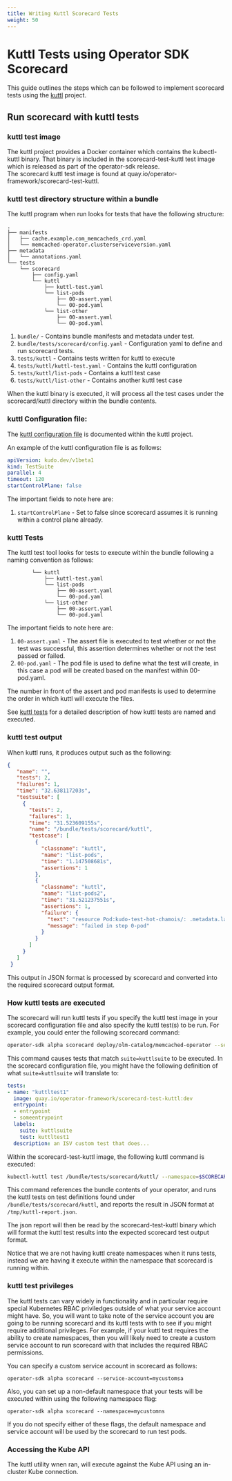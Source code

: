 ```yaml
---
title: Writing Kuttl Scorecard Tests
weight: 50
---
```


# Kuttl Tests using Operator SDK Scorecard

This guide outlines the steps which can be followed to implement scorecard
tests using the [kuttl][kuttl] project.

## Run scorecard with kuttl tests

### kuttl test image

The kuttl project provides a Docker container which contains the 
kubectl-kuttl binary.  That binary is included in the scorecard-test-kuttl 
test image which is released as part of the operator-sdk release.  
The scorecard kuttl test image is found at quay.io/operator-framework/scorecard-test-kuttl.

### kuttl test directory structure within a bundle

The kuttl program when run looks for tests that have the following
structure:

```
.
├── manifests
│   ├── cache.example.com_memcacheds_crd.yaml
│   └── memcached-operator.clusterserviceversion.yaml
├── metadata
│   └── annotations.yaml
└── tests
    └── scorecard
        ├── config.yaml
        └── kuttl
            ├── kuttl-test.yaml
            └── list-pods
                ├── 00-assert.yaml
                └── 00-pod.yaml
            └── list-other
                ├── 00-assert.yaml
                └── 00-pod.yaml
```

1. `bundle/` - Contains bundle manifests and metadata under test.
2. `bundle/tests/scorecard/config.yaml` - Configuration yaml to define and run scorecard tests.
3. `tests/kuttl` - Contains tests written for kuttl to execute
4. `tests/kuttl/kuttl-test.yaml` - Contains the kuttl configuration 
5. `tests/kuttl/list-pods` - Contains a kuttl test case
6. `tests/kuttl/list-other` - Contains another kuttl test case

When the kuttl binary is executed, it will process all the test
cases under the scorecard/kuttl directory within the bundle contents.

### kuttl Configuration file:

The [kuttl configuration file][kuttl_yaml] is documented within the
kuttl project.

An example of the kuttl configuration file is as follows:

```yaml
apiVersion: kudo.dev/v1beta1
kind: TestSuite
parallel: 4
timeout: 120
startControlPlane: false
```

The important fields to note here are:
1. `startControlPlane` - Set to false since scorecard assumes it is running
within a control plane already.


### kuttl Tests

The kuttl test tool looks for tests to execute within the bundle 
following a naming convention as follows:
```
        └── kuttl
            ├── kuttl-test.yaml
            └── list-pods
                ├── 00-assert.yaml
                └── 00-pod.yaml
            └── list-other
                ├── 00-assert.yaml
                └── 00-pod.yaml
```

The important fields to note here are:
1. `00-assert.yaml` - The assert file is executed to test whether or
not the test was successful, this assertion determines whether or not
the test passed or failed.  
2. `00-pod.yaml` - The pod file is used to define what the test will
create, in this case a pod will be created based on the manifest within
00-pod.yaml.

The number in front of the assert and pod manifests is used to determine
the order in which kuttl will execute the files.

See [kuttl tests][kuttl_tests] for a detailed description of how
kuttl tests are named and executed.

### kuttl test output

When kuttl runs, it produces output such as the following:
```json
{
   "name": "",
   "tests": 2,
   "failures": 1,
   "time": "32.638117203s",
   "testsuite": [
     {
       "tests": 2,
       "failures": 1,
       "time": "31.523609155s",
       "name": "/bundle/tests/scorecard/kuttl",
       "testcase": [
         {
           "classname": "kuttl",
           "name": "list-pods",
           "time": "1.147508681s",
           "assertions": 1
         },
         {
           "classname": "kuttl",
           "name": "list-pods2",
           "time": "31.521237551s",
           "assertions": 1,
           "failure": {
             "text": "resource Pod:kudo-test-hot-chamois/: .metadata.labels.app: value mismatch, expected: nginy != actual: nginx",
             "message": "failed in step 0-pod"
           }
         }
       ]
     }
   ]
 }
```

This output in JSON format is processed by scorecard and converted into
the required scorecard output format.

### How kuttl tests are executed

The scorecard will run kuttl tests if you specify the kuttl
test image in your scorecard configuration file and also
specify the kuttl test(s) to be run.  For example, you 
could enter the following scorecard command:
```bash
operator-sdk alpha scorecard deploy/olm-catalog/memcached-operator --selector=suite=kuttlsuite 
```

This command causes tests that match `suite=kuttlsuite` to be executed.  In
the scorecard configuration file, you might have the following
definition of what `suite=kuttlsuite` will translate to:
```yaml
tests:
- name: "kuttltest1"
  image: quay.io/operator-framework/scorecard-test-kuttl:dev
  entrypoint: 
  - entrypoint
  - someentrypoint
  labels:
    suite: kuttlsuite
    test: kuttltest1
  description: an ISV custom test that does...
```

Within the scorecard-test-kuttl image, the following kuttl command
is executed:
```bash
kubectl-kuttl test /bundle/tests/scorecard/kuttl/ --namespace=$SCORECARD_NAMESPACE --report=JSON --artifacts-dir=/tmp
```

This command references the bundle contents of your operator, and
runs the kuttl tests on test definitions found under `/bundle/tests/scorecard/kuttl`, and reports the result in JSON format at `/tmp/kuttl-report.json`.

The json report will then be read by the scorecard-test-kuttl binary
which will format the kuttl test results into the expected scorecard
test output format.

Notice that we are not having kuttl create namespaces when it runs
tests, instead we are having it execute within the namespace that
scorecard is running within.

### kuttl test privileges

The kuttl tests can vary widely in functionality and in particular
require special Kubernetes RBAC priviledges outside of what your
service account might have.  So, you will want to take note of
the service account you are going to be running scorecard and its kuttl
tests with to see if you might require additional privileges.  For
example, if your kuttl test requires the ability to  create namespaces, then
you will likely need to create a custom service account to run
scorecard with that includes the required RBAC permissions.


You can specify a custom service account in scorecard as follows:
```
operator-sdk alpha scorecard --service-account=mycustomsa
```

Also, you can set up a non-default namespace that your tests
will be executed within using the following namespace flag:
```
operator-sdk alpha scorecard --namespace=mycustomns
```

If you do not specify either of these flags, the default namespace
and service account will be used by the scorecard to run test pods.

### Accessing the Kube API

The kuttl utility wnen ran, will execute against the Kube API using
an in-cluster Kube connection.


[client_go]: https://github.com/kubernetes/client-go
[kuttl]: https://kuttl.dev
[kuttl_yaml]: https://kuttl.dev/docs/cli.html#examples
[kuttl_tests]: https://kuttl.dev/docs/kuttl-test-harness.html#writing-your-first-test
